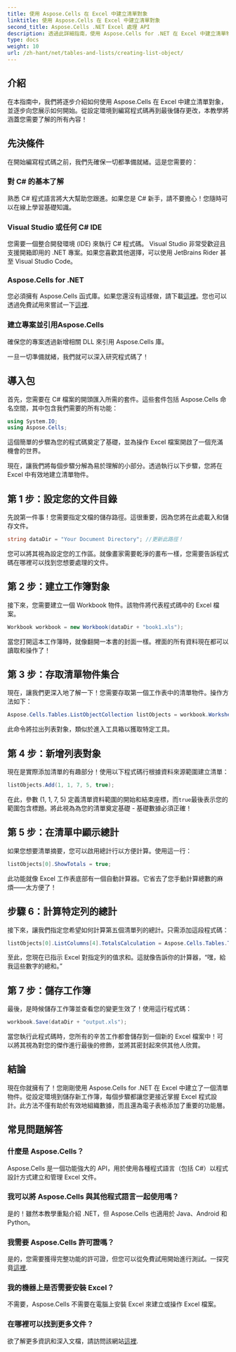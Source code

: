 ```yaml
---
title: 使用 Aspose.Cells 在 Excel 中建立清單對象
linktitle: 使用 Aspose.Cells 在 Excel 中建立清單對象
second_title: Aspose.Cells .NET Excel 處理 API
description: 透過此詳細指南，使用 Aspose.Cells for .NET 在 Excel 中建立清單物件。掌握簡單的資料管理和計算。
type: docs
weight: 10
url: /zh-hant/net/tables-and-lists/creating-list-object/
---
```

## 介紹

在本指南中，我們將逐步介紹如何使用 Aspose.Cells 在 Excel 中建立清單對象，並逐步向您展示如何開始。從設定環境到編寫程式碼再到最後儲存更改，本教學將涵蓋您需要了解的所有內容！

## 先決條件

在開始編寫程式碼之前，我們先確保一切都準備就緒。這是您需要的：

### 對 C# 的基本了解
熟悉 C# 程式語言將大大幫助您跟進。如果您是 C# 新手，請不要擔心！您隨時可以在線上學習基礎知識。

### Visual Studio 或任何 C# IDE
您需要一個整合開發環境 (IDE) 來執行 C# 程式碼。 Visual Studio 非常受歡迎且支援開箱即用的 .NET 專案。如果您喜歡其他選擇，可以使用 JetBrains Rider 甚至 Visual Studio Code。

### Aspose.Cells for .NET
您必須擁有 Aspose.Cells 函式庫。如果您還沒有這樣做，請下載[這裡](https://releases.aspose.com/cells/net/)。您也可以透過免費試用來嘗試一下[這裡](https://releases.aspose.com/).

### 建立專案並引用Aspose.Cells
確保您的專案透過新增相關 DLL 來引用 Aspose.Cells 庫。

一旦一切準備就緒，我們就可以深入研究程式碼了！

## 導入包

首先，您需要在 C# 檔案的開頭匯入所需的套件。這些套件包括 Aspose.Cells 命名空間，其中包含我們需要的所有功能：

```csharp
using System.IO;
using Aspose.Cells;
```

這個簡單的步驟為您的程式碼奠定了基礎，並為操作 Excel 檔案開啟了一個充滿機會的世界。

現在，讓我們將每個步驟分解為易於理解的小部分。透過執行以下步驟，您將在 Excel 中有效地建立清單物件。

## 第 1 步：設定您的文件目錄

先說第一件事！您需要指定文檔的儲存路徑。這很重要，因為您將在此處載入和儲存文件。 

```csharp
string dataDir = "Your Document Directory"; //更新此路徑！
```

您可以將其視為設定您的工作區。就像畫家需要乾淨的畫布一樣，您需要告訴程式碼在哪裡可以找到您想要處理的文件。

## 第 2 步：建立工作簿對象

接下來，您需要建立一個 Workbook 物件。該物件將代表程式碼中的 Excel 檔案。 

```csharp
Workbook workbook = new Workbook(dataDir + "book1.xls");
```

當您打開這本工作簿時，就像翻開一本書的封面一樣。裡面的所有資料現在都可以讀取和操作了！

## 第 3 步：存取清單物件集合

現在，讓我們更深入地了解一下！您需要存取第一個工作表中的清單物件。操作方法如下：

```csharp
Aspose.Cells.Tables.ListObjectCollection listObjects = workbook.Worksheets[0].ListObjects;
```

此命令將拉出列表對象，類似於進入工具箱以獲取特定工具。 

## 第 4 步：新增列表對象

現在是實際添加清單的有趣部分！使用以下程式碼行根據資料來源範圍建立清單：

```csharp
listObjects.Add(1, 1, 7, 5, true);
```

在此，參數 (1, 1, 7, 5) 定義清單資料範圍的開始和結束座標，而`true`最後表示您的範圍包含標題。將此視為為您的清單奠定基礎 - 基礎數據必須正確！

## 第 5 步：在清單中顯示總計

如果您想要清單摘要，您可以啟用總計行以方便計算。使用這一行：

```csharp
listObjects[0].ShowTotals = true;
```

此功能就像 Excel 工作表底部有一個自動計算器。它省去了您手動計算總數的麻煩——太方便了！

## 步驟 6：計算特定列的總計

接下來，讓我們指定您希望如何計算第五個清單列的總計。只需添加這段程式碼：

```csharp
listObjects[0].ListColumns[4].TotalsCalculation = Aspose.Cells.Tables.TotalsCalculation.Sum; 
```

至此，您現在已指示 Excel 對指定列的值求和。這就像告訴你的計算器，“嘿，給我這些數字的總和。”

## 第 7 步：儲存工作簿

最後，是時候儲存工作簿並查看您的變更生效了！使用這行程式碼：

```csharp
workbook.Save(dataDir + "output.xls");
```

當您執行此程式碼時，您所有的辛苦工作都會儲存到一個新的 Excel 檔案中！可以將其視為對您的傑作進行最後的修飾，並將其密封起來供其他人欣賞。

## 結論

現在你就擁有了！您剛剛使用 Aspose.Cells for .NET 在 Excel 中建立了一個清單物件。從設定環境到儲存新工作簿，每個步驟都讓您更接近掌握 Excel 程式設計。此方法不僅有助於有效地組織數據，而且還為電子表格添加了重要的功能層。

## 常見問題解答

### 什麼是 Aspose.Cells？  
Aspose.Cells 是一個功能強大的 API，用於使用各種程式語言（包括 C#）以程式設計方式建立和管理 Excel 文件。

### 我可以將 Aspose.Cells 與其他程式語言一起使用嗎？  
是的！雖然本教學重點介紹 .NET，但 Aspose.Cells 也適用於 Java、Android 和 Python。

### 我需要 Aspose.Cells 許可證嗎？  
是的，您需要獲得完整功能的許可證，但您可以從免費試用開始進行測試。一探究竟[這裡](https://releases.aspose.com/).

### 我的機器上是否需要安裝 Excel？  
不需要，Aspose.Cells 不需要在電腦上安裝 Excel 來建立或操作 Excel 檔案。

### 在哪裡可以找到更多文件？  
欲了解更多資訊和深入文檔，請訪問該網站[這裡](https://reference.aspose.com/cells/net/).